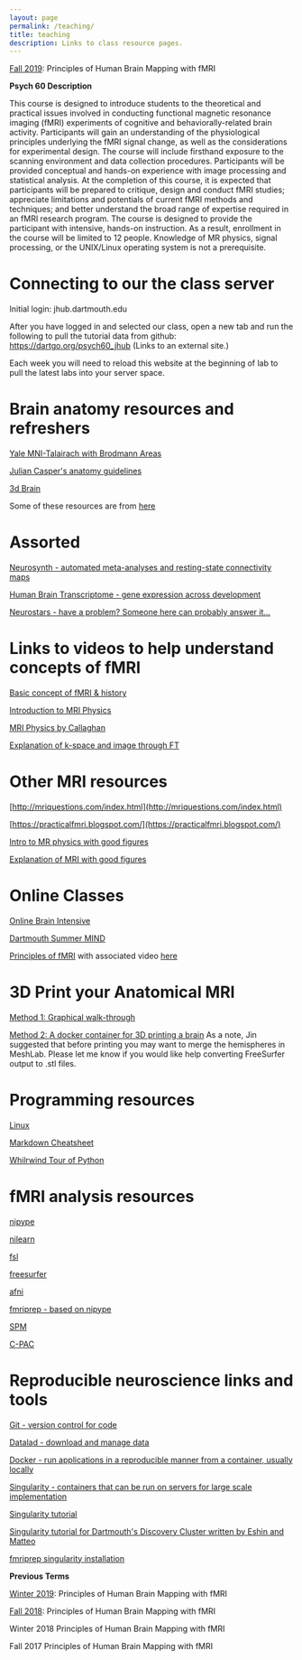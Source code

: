 ```yaml
---
layout: page
permalink: /teaching/
title: teaching
description: Links to class resource pages.
---
```


<a href="https://dartbrains.org">Fall 2019</a>: Principles of Human Brain Mapping with fMRI

<strong>Psych 60 Description</strong>

This course is designed to introduce students to the theoretical and practical issues involved in conducting functional magnetic resonance imaging (fMRI) experiments of cognitive and behaviorally-related brain activity. Participants will gain an understanding of the physiological principles underlying the fMRI signal change, as well as the considerations for experimental design. The course will include firsthand exposure to the scanning environment and data collection procedures. Participants will be provided conceptual and hands-on experience with image processing and statistical analysis. At the completion of this course, it is expected that participants will be prepared to critique, design and conduct fMRI studies; appreciate limitations and potentials of current fMRI methods and techniques; and better understand the broad range of expertise required in an fMRI research program. The course is designed to provide the participant with intensive, hands-on instruction. As a result, enrollment in the course will be limited to 12 people. Knowledge of MR physics, signal processing, or the UNIX/Linux operating system is not a prerequisite.

# Connecting to our the class server

Initial login: jhub.dartmouth.edu

After you have logged in and selected our class, open a new tab and run the following to pull the tutorial data from github: https://dartgo.org/psych60_jhub (Links to an external site.)

Each week you will need to reload this website at the beginning of lab to pull the latest labs into your server space.

# Brain anatomy resources and refreshers

[Yale MNI-Talairach with Brodmann Areas](http://sprout022.sprout.yale.edu/mni2tal/mni2tal.html)

[Julian Casper's anatomy guidelines](https://www.humanbrainmapping.org/files/2017/ED%20Courses/Course%20Materials/Anatomy_Caspers_Julian.pdf)

[3d Brain](https://www.brainfacts.org/3D-Brain#intro=false&focus=Brain-cerebral_hemisphere-right)

Some of these resources are from [here](https://pbeukema.github.io/labhacks/#fmri)

# Assorted

[Neurosynth - automated meta-analyses and resting-state connectivity maps](neurosynth.org)

[Human Brain Transcriptome -  gene expression across development](http://hbatlas.org/pages/hbtd)

[Neurostars - have a problem? Someone here can probably answer it...](https://neurostars.org)

# Links to videos to help understand concepts of fMRI

[Basic concept of fMRI & history](https://www.youtube.com/watch?v=djAxjtN_7VE)

[Introduction to MRI Physics](https://www.youtube.com/watch?v=Ok9ILIYzmaY)

[MRI Physics by Callaghan](http://mriquestions.com/callaghan-videos-on-nmr.html)

[Explanation of k-space and image through FT](https://www.youtube.com/watch?v=FI5frNsRTI4)

# Other MRI resources
[http://mriquestions.com/index.html](http://mriquestions.com/index.html)

[https://practicalfmri.blogspot.com/](https://practicalfmri.blogspot.com/)

[Intro to MR physics with good figures](https://mrimaster.com/physics%20intro.html)

[Explanation of MRI with good figures](https://www.researchgate.net/publication/49645994_Cardiovascular_magnetic_resonance_physics_for_clinicians_Part_I)

# Online Classes
[Online Brain Intensive](https://www.onlinebrainintensive.com/)

[Dartmouth Summer MIND](https://summer-mind.github.io/2017.html)

[Principles of fMRI](https://www.coursera.org/learn/functional-mri) with associated video [here](https://www.youtube.com/playlist?list=PLfXA4opIOVrGHncHRxI3Qa5GeCSudwmxM&disable_polymer=true)

# 3D Print your Anatomical MRI
[Method 1: Graphical walk-through](https://imgur.com/a/3mFsX)

[Method 2: A docker container for 3D printing a brain](https://github.com/danjonpeterson/brain_printer)
As a note, Jin suggested that before printing you may want to merge the hemispheres in MeshLab. Please let me know if you would like help converting FreeSurfer output to .stl files.

# Programming resources
[Linux](https://ryanstutorials.net/linuxtutorial/)

[Markdown Cheatsheet](https://github.com/adam-p/markdown-here/wiki/Markdown-Cheatsheet)

[Whilrwind Tour of Python](https://github.com/jakevdp/WhirlwindTourOfPython)

# fMRI analysis resources
[nipype](https://nipype.readthedocs.io/en/latest/)

[nilearn](https://nilearn.github.io/)

[fsl](http://fsl.fmrib.ox.ac.uk)

[freesurfer](http://freesurfer.net/)

[afni](https://afni.nimh.nih.gov/)

[fmriprep - based on nipype](https://github.com/poldracklab/fmriprep)

[SPM](https://www.fil.ion.ucl.ac.uk/spm/)

[C-PAC](https://fcp-indi.github.io/docs/user/index.html)

# Reproducible neuroscience links and tools

[Git - version control for code](https://swcarpentry.github.io/git-novice/)

[Datalad - download and manage data](https://www.datalad.org)

[Docker - run applications in a reproducible manner from a container, usually locally](https://www.docker.com)

[Singularity - containers that can be run on servers for large scale implementation](https://www.sylabs.io)

[Singularity tutorial](https://github.com/NIH-HPC/Singularity-Tutorial)

[Singularity tutorial for Dartmouth's Discovery Cluster written by Eshin and Matteo](https://github.com/mtnhuck/IntroToSingularity)

[fmriprep singularity installation](https://fmriprep.readthedocs.io/en/stable/installation.html#singularity-container)

<strong>Previous Terms</strong>

<a href="https://github.com/mtnhuck/psyc60_19W">Winter 2019</a>: Principles of Human Brain Mapping with fMRI

<a href="https://github.com/mtnhuck/psyc60_18F">Fall 2018</a>: Principles of Human Brain Mapping with fMRI

Winter 2018 Principles of Human Brain Mapping with fMRI

Fall 2017 Principles of Human Brain Mapping with fMRI

